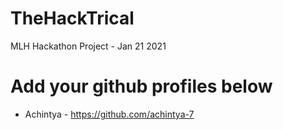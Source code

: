 # TheHackTrical
MLH Hackathon Project - Jan 21 2021 


# Add your github profiles below
 * Achintya - https://github.com/achintya-7
